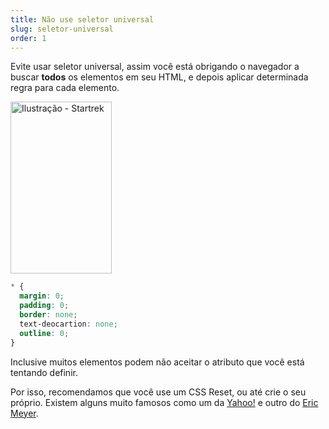 ```yaml
---
title: Não use seletor universal
slug: seletor-universal
order: 1
---
```


Evite usar seletor universal, assim você está obrigando o navegador a buscar **todos** os elementos em seu HTML, e depois aplicar determinada regra para cada elemento.

<div class="img-right">
  <img src="http://assets.browserdiet.com/img/4.png" alt="Ilustração - Startrek" width="162" height="275" />
</div>

```CSS
* {
  margin: 0;
  padding: 0;
  border: none;
  text-deocartion: none;
  outline: 0;
}
```

Inclusive muitos elementos podem não aceitar o atributo que você está tentando definir.

Por isso, recomendamos que você use um CSS Reset, ou até crie o seu próprio. Existem alguns muito famosos como um da [Yahoo!](http://yui.yahooapis.com/2.9.0/build/reset/reset-min.css) e outro do [Eric Meyer](http://meyerweb.com/eric/tools/css/reset/).